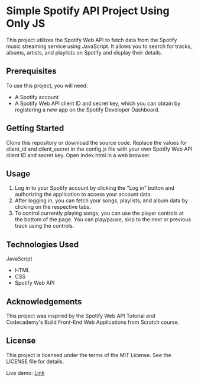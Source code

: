 # Simple Spotify API Project Using Only JS
This project utilizes the Spotify Web API to fetch data from the Spotify music streaming service using JavaScript. It allows you to search for tracks, albums, artists, and playlists on Spotify and display their details.

## Prerequisites
To use this project, you will need:

- A Spotify account
- A Spotify Web API client ID and secret key, which you can obtain by registering a new app on the Spotify Developer Dashboard.
## Getting Started
Clone this repository or download the source code.
Replace the values for client_id and client_secret in the config.js file with your own Spotify Web API client ID and secret key.
Open index.html in a web browser.
## Usage
1. Log in to your Spotify account by clicking the "Log in" button and authorizing the application to access your account data.
2. After logging in, you can fetch your songs, playlists, and album data by clicking on the respective tabs.
3. To control currently playing songs, you can use the player controls at the bottom of the page. You can play/pause, skip to the next or previous track using the controls.
## Technologies Used
JavaScript
- HTML
- CSS
- Spotify Web API
## Acknowledgements
This project was inspired by the Spotify Web API Tutorial and Codecademy's Build Front-End Web Applications from Scratch course.
## License
This project is licensed under the terms of the MIT License. See the LICENSE file for details.

Live demo: <a href="https://vanguyen.info/spotify_api_project/">Link</a>
